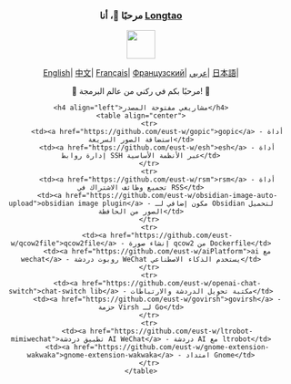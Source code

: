 <div align="center">
    <h3>مرحبًا 👋، أنا <a href="https://longtao.fun">Longtao</a></h3>
    <p align="center"><img src="https://media.giphy.com/media/mGcNjsfWAjY5AEZNw6/giphy.gif" width="50"/></p>
    <p align="center">
        <a href="https://github.com/eust-w/eust-w/blob/main/README.md"><span>English</span></a>|
        <a href="https://github.com/eust-w/eust-w/blob/main/README_CN.md"><span>中文</span></a>|
        <a href="https://github.com/eust-w/eust-w/blob/main/README_FR.md"><span>Français</span></a>|
        <a href="https://github.com/eust-w/eust-w/blob/main/README_RU.md"><span>Французский</span></a>|
        <a href="https://github.com/eust-w/eust-w/blob/main/README_AR.md"><span>عربي</span></a>|
        <a href="https://github.com/eust-w/eust-w/blob/main/README_JP.md"><span>日本語</span></a>|
    </p>
    <p>🌟 مرحبًا بكم في ركني من عالم البرمجة! 🌟</p>

    <h4 align="left">مشاريعي مفتوحة المصدر</h4>
    <table align="center">
        <tr>
            <td><a href="https://github.com/eust-w/gopic">gopic</a> - أداة استضافة الصور السريعة</td>
            <td><a href="https://github.com/eust-w/esh">esh</a> - أداة إدارة روابط SSH عبر الأنظمة الأساسية</td>
        </tr>
        <tr>
            <td><a href="https://github.com/eust-w/rsm">rsm</a> - أداة تجميع وظائف الاشتراك في RSS</td>
            <td><a href="https://github.com/eust-w/obsidian-image-auto-upload">obsidian image plugin</a> - مكون إضافي لـ Obsidian لتحميل الصور من الحافظة</td>
        </tr>
        <tr>
            <td><a href="https://github.com/eust-w/qcow2file">qcow2file</a> - إنشاء صورة qcow2 من Dockerfile</td>
            <td><a href="https://github.com/eust-w/aiPlatform">ai مع wechat</a> - روبوت دردشة WeChat يستخدم الذكاء الاصطناعي</td>
        </tr>
        <tr>
            <td><a href="https://github.com/eust-w/openai-chat-switch">chat-switch lib</a> - مكتبة تحويل الدردشة والارتباطات</td>
            <td><a href="https://github.com/eust-w/govirsh">govirsh</a> - حزمة Virsh لـ Go</td>
        </tr>
        <tr>
            <td><a href="https://github.com/eust-w/ltrobot-mimiwechat">تطبيق دردشة AI WeChat</a> - دردشة AI مع ltrobot</td>
            <td><a href="https://github.com/eust-w/gnome-extension-wakwaka">gnome-extension-wakwaka</a> - امتداد Gnome</td>
        </tr>
    </table>
</div>
